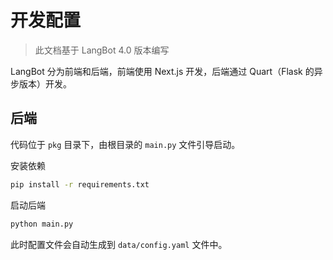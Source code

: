 # 开发配置

> 此文档基于 LangBot 4.0 版本编写

LangBot 分为前端和后端，前端使用 Next.js 开发，后端通过 Quart（Flask 的异步版本）开发。

## 后端

代码位于 `pkg` 目录下，由根目录的 `main.py` 文件引导启动。  

安装依赖

```bash
pip install -r requirements.txt
```

启动后端

```bash
python main.py
```

此时配置文件会自动生成到 `data/config.yaml` 文件中。

